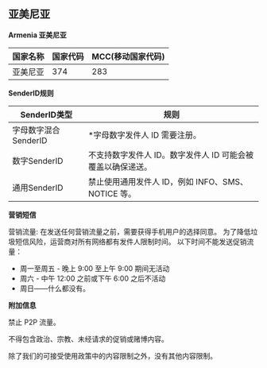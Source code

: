 ## 亚美尼亚

__Armenia 亚美尼亚__

| 国家名称 | 国家代码 | MCC(移动国家代码) |
|------|------|-------------|
| 亚美尼亚 | 374  | 283         |

__SenderID规则__

| SenderID类型     | 规则                                 |
|----------------|------------------------------------|
| 字母数字混合SenderID | *字母数字发件人 ID 需要注册。                  |
| 数字SenderID     | 不支持数字发件人 ID。数字发件人 ID 可能会被覆盖以确保递送。  |
| 通用SenderID     | 禁止使用通用发件人 ID，例如 INFO、SMS、NOTICE 等。 |


__营销短信__

营销流量:
在发送任何营销流量之前，需要获得手机用户的选择同意。
为了降低垃圾短信风险，运营商对所有网络都有发件人限制时间。
以下时间不能发送促销流量：
* 周一至周五 - 晚上 9:00 至上午 9:00 期间无活动
* 周六 - 中午 12:00 之前或下午 6:00 之后不活动
* 周日——什么都没有。

__附加信息__

禁止 P2P 流量。

不得包含政治、宗教、未经请求的促销或赌博内容。

除了我们的可接受使用政策中的内容限制之外，没有其他内容限制。

